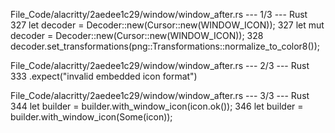 File_Code/alacritty/2aedee1c29/window/window_after.rs --- 1/3 --- Rust
327             let decoder = Decoder::new(Cursor::new(WINDOW_ICON));                                                                                        327             let mut decoder = Decoder::new(Cursor::new(WINDOW_ICON));
                                                                                                                                                             328             decoder.set_transformations(png::Transformations::normalize_to_color8());

File_Code/alacritty/2aedee1c29/window/window_after.rs --- 2/3 --- Rust
                                                                                                                                                             333                 .expect("invalid embedded icon format")

File_Code/alacritty/2aedee1c29/window/window_after.rs --- 3/3 --- Rust
344         let builder = builder.with_window_icon(icon.ok());                                                                                               346         let builder = builder.with_window_icon(Some(icon));


